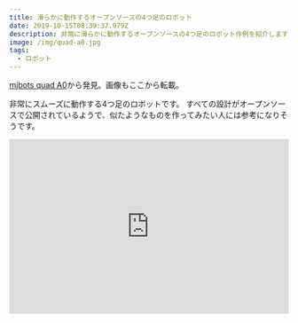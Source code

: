 ```yaml
---
title: 滑らかに動作するオープンソースの4つ足のロボット
date: 2019-10-15T08:39:37.979Z
description: 非常に滑らかに動作するオープンソースの4つ足のロボット作例を紹介します
image: /img/quad-a0.jpg
tags:
  - ロボット
---
```

[mjbots quad A0](https://hackaday.io/project/167845-mjbots-quad-a0)から発見。画像もここから転載。

非常にスムーズに動作する4つ足のロボットです。
すべての設計がオープンソースで公開されているようで、似たようなものを作ってみたい人には参考になりそうです。

<iframe width="100%" height="315" src="https://www.youtube.com/embed/ePdGshbKR-Q" frameborder="0" allow="accelerometer; autoplay; clipboard-write; encrypted-media; gyroscope; picture-in-picture" allowfullscreen></iframe>
